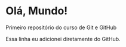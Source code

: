 # Olá, Mundo!
 Primeiro repositório do curso de Git e GitHub

Essa linha eu adicionei diretamente do GitHub.
